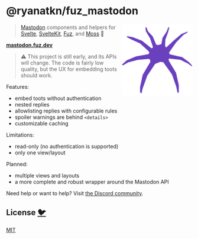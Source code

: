 # @ryanatkn/fuz_mastodon

[<img src="/static/logo.svg" alt="a friendly purple spider facing you" align="right" width="192" height="192">](https://mastodon.fuz.dev/)

> [Mastodon](https://github.com/mastodon/mastodon) components and helpers for
> [Svelte](https://github.com/sveltejs/svelte), [SvelteKit](https://github.com/sveltejs/kit),
> [Fuz](https://github.com/ryanatkn/fuz), and [Moss](https://github.com/ryanatkn/moss)
> 🦣

[**mastodon.fuz.dev**](https://mastodon.fuz.dev/)

> ⚠️ This project is still early, and its APIs will change.
> The code is fairly low quality, but the UX for embedding toots should work.

Features:

- embed toots without authentication
- nested replies
- allowlisting replies with configurable rules
- spoiler warnings are behind `<details>`
- customizable caching

Limitations:

- read-only (no authentication is supported)
- only one view/layout

Planned:

- multiple views and layouts
- a more complete and robust wrapper around the Mastodon API

Need help or want to help? Visit [the Discord community](https://discord.gg/YU5tyeK72X).

## License [🐦](https://wikipedia.org/wiki/Free_and_open-source_software)

[MIT](LICENSE)

